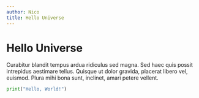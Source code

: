 ```yaml
---
author: Nico
title: Hello Universe
---
```


# Hello Universe
Curabitur blandit tempus ardua ridiculus sed magna. Sed haec quis possit intrepidus aestimare tellus. Quisque ut dolor gravida, placerat libero vel, euismod. Plura mihi bona sunt, inclinet, amari petere vellent.

```python:main.py
print("Hello, World!")
```
